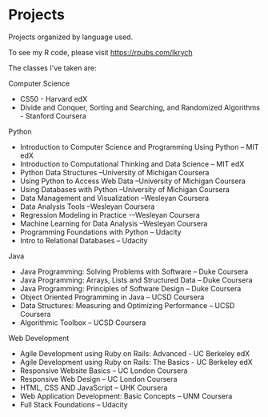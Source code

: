 # Projects
Projects organized by language used.

To see my R code, please visit https://rpubs.com/lkrych

The classes I've taken are:

Computer Science

* CS50 - Harvard edX
* Divide and Conquer, Sorting and Searching, and Randomized Algorithms - Stanford Coursera


Python

* Introduction to Computer Science and Programming Using Python – MIT edX
*	Introduction to Computational Thinking and Data Science – MIT edX
*	Python Data Structures –University of Michigan Coursera
*	Using Python to Access Web Data  –University of Michigan Coursera
*	Using Databases with Python  –University of Michigan Coursera
*	Data Management and Visualization –Wesleyan Coursera
*	Data Analysis Tools –Wesleyan Coursera
*	Regression Modeling in Practice -–Wesleyan Coursera
*	Machine Learning for Data Analysis –Wesleyan Coursera
*	Programming Foundations with Python  – Udacity
*	Intro to Relational Databases – Udacity


Java

*	Java Programming: Solving Problems with Software – Duke Coursera
*	Java Programming: Arrays, Lists and Structured Data – Duke Coursera
*	Java Programming: Principles of Software Design – Duke Coursera
*	Object Oriented Programming in Java – UCSD Coursera
*	Data Structures: Measuring and Optimizing Performance – UCSD Coursera
*	Algorithmic Toolbox – UCSD Coursera


Web Development

* Agile Development using Ruby on Rails: Advanced - UC Berkeley edX
* Agile Development using Ruby on Rails: The Basics - UC Berkeley edX
*	Responsive Website Basics – UC London Coursera
*	Responsive Web Design – UC London Coursera
*	HTML, CSS AND JavaScript – UHK Coursera
*	Web Application Development: Basic Concepts – UNM Coursera 
*	Full Stack Foundations – Udacity



